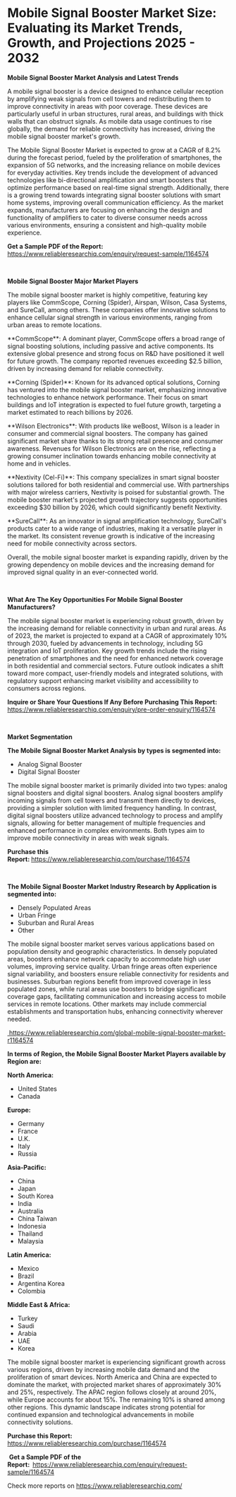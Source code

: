 <p><h1>Mobile Signal Booster Market Size: Evaluating its Market Trends, Growth, and Projections 2025 - 2032</h1></p><p><strong>Mobile Signal Booster Market Analysis and Latest Trends</strong></p>
<p><p>A mobile signal booster is a device designed to enhance cellular reception by amplifying weak signals from cell towers and redistributing them to improve connectivity in areas with poor coverage. These devices are particularly useful in urban structures, rural areas, and buildings with thick walls that can obstruct signals. As mobile data usage continues to rise globally, the demand for reliable connectivity has increased, driving the mobile signal booster market's growth.</p><p>The Mobile Signal Booster Market is expected to grow at a CAGR of 8.2% during the forecast period, fueled by the proliferation of smartphones, the expansion of 5G networks, and the increasing reliance on mobile devices for everyday activities. Key trends include the development of advanced technologies like bi-directional amplification and smart boosters that optimize performance based on real-time signal strength. Additionally, there is a growing trend towards integrating signal booster solutions with smart home systems, improving overall communication efficiency. As the market expands, manufacturers are focusing on enhancing the design and functionality of amplifiers to cater to diverse consumer needs across various environments, ensuring a consistent and high-quality mobile experience.</p></p>
<p><strong>Get a Sample PDF of the Report:&nbsp;</strong> <a href="https://www.reliableresearchiq.com/enquiry/request-sample/1164574?utm_campaign=3129&utm_medium=2&utm_source=Github&utm_content=ia&utm_term=08042025&utm_id=mobile-signal-booster">https://www.reliableresearchiq.com/enquiry/request-sample/1164574</a></p>
<p>&nbsp;</p>
<p><strong>Mobile Signal Booster Major Market Players</strong></p>
<p><p>The mobile signal booster market is highly competitive, featuring key players like CommScope, Corning (Spider), Airspan, Wilson, Casa Systems, and SureCall, among others. These companies offer innovative solutions to enhance cellular signal strength in various environments, ranging from urban areas to remote locations.</p><p>**CommScope**: A dominant player, CommScope offers a broad range of signal boosting solutions, including passive and active components. Its extensive global presence and strong focus on R&D have positioned it well for future growth. The company reported revenues exceeding $2.5 billion, driven by increasing demand for reliable connectivity.</p><p>**Corning (Spider)**: Known for its advanced optical solutions, Corning has ventured into the mobile signal booster market, emphasizing innovative technologies to enhance network performance. Their focus on smart buildings and IoT integration is expected to fuel future growth, targeting a market estimated to reach billions by 2026.</p><p>**Wilson Electronics**: With products like weBoost, Wilson is a leader in consumer and commercial signal boosters. The company has gained significant market share thanks to its strong retail presence and consumer awareness. Revenues for Wilson Electronics are on the rise, reflecting a growing consumer inclination towards enhancing mobile connectivity at home and in vehicles.</p><p>**Nextivity (Cel-Fi)**: This company specializes in smart signal booster solutions tailored for both residential and commercial use. With partnerships with major wireless carriers, Nextivity is poised for substantial growth. The mobile booster market's projected growth trajectory suggests opportunities exceeding $30 billion by 2026, which could significantly benefit Nextivity.</p><p>**SureCall**: As an innovator in signal amplification technology, SureCall's products cater to a wide range of industries, making it a versatile player in the market. Its consistent revenue growth is indicative of the increasing need for mobile connectivity across sectors.</p><p>Overall, the mobile signal booster market is expanding rapidly, driven by the growing dependency on mobile devices and the increasing demand for improved signal quality in an ever-connected world.</p></p>
<p>&nbsp;</p>
<p><strong>What Are The Key Opportunities For Mobile Signal Booster Manufacturers?</strong></p>
<p><p>The mobile signal booster market is experiencing robust growth, driven by the increasing demand for reliable connectivity in urban and rural areas. As of 2023, the market is projected to expand at a CAGR of approximately 10% through 2030, fueled by advancements in technology, including 5G integration and IoT proliferation. Key growth trends include the rising penetration of smartphones and the need for enhanced network coverage in both residential and commercial sectors. Future outlook indicates a shift toward more compact, user-friendly models and integrated solutions, with regulatory support enhancing market visibility and accessibility to consumers across regions.</p></p>
<p><strong>Inquire or Share Your Questions If Any Before Purchasing This Report:</strong> <a href="https://www.reliableresearchiq.com/enquiry/pre-order-enquiry/1164574?utm_campaign=3129&utm_medium=2&utm_source=Github&utm_content=ia&utm_term=08042025&utm_id=mobile-signal-booster">https://www.reliableresearchiq.com/enquiry/pre-order-enquiry/1164574</a></p>
<p>&nbsp;</p>
<p><strong>Market Segmentation</strong></p>
<p><strong>The Mobile Signal Booster Market Analysis by types is segmented into:</strong></p>
<p><ul><li>Analog Signal Booster</li><li>Digital Signal Booster</li></ul></p>
<p><p>The mobile signal booster market is primarily divided into two types: analog signal boosters and digital signal boosters. Analog signal boosters amplify incoming signals from cell towers and transmit them directly to devices, providing a simpler solution with limited frequency handling. In contrast, digital signal boosters utilize advanced technology to process and amplify signals, allowing for better management of multiple frequencies and enhanced performance in complex environments. Both types aim to improve mobile connectivity in areas with weak signals.</p></p>
<p><strong>Purchase this Report:&nbsp;</strong><a href="https://www.reliableresearchiq.com/purchase/1164574?utm_campaign=3129&utm_medium=2&utm_source=Github&utm_content=ia&utm_term=08042025&utm_id=mobile-signal-booster">https://www.reliableresearchiq.com/purchase/1164574</a></p>
<p>&nbsp;</p>
<p><strong>The Mobile Signal Booster Market Industry Research by Application is segmented into:</strong></p>
<p><ul><li>Densely Populated Areas</li><li>Urban Fringe</li><li>Suburban and Rural Areas</li><li>Other</li></ul></p>
<p><p>The mobile signal booster market serves various applications based on population density and geographic characteristics. In densely populated areas, boosters enhance network capacity to accommodate high user volumes, improving service quality. Urban fringe areas often experience signal variability, and boosters ensure reliable connectivity for residents and businesses. Suburban regions benefit from improved coverage in less populated zones, while rural areas use boosters to bridge significant coverage gaps, facilitating communication and increasing access to mobile services in remote locations. Other markets may include commercial establishments and transportation hubs, enhancing connectivity wherever needed.</p></p>
<p><a href="https://www.reliableresearchiq.com/global-mobile-signal-booster-market-r1164574?utm_campaign=3129&utm_medium=2&utm_source=Github&utm_content=ia&utm_term=08042025&utm_id=mobile-signal-booster">&nbsp;https://www.reliableresearchiq.com/global-mobile-signal-booster-market-r1164574</a></p>
<p><strong>In terms of Region, the Mobile Signal Booster Market Players available by Region are:</strong></p>
<p>
    <p> <strong> North America: </strong>
        <ul>
            <li>United States</li>
            <li>Canada</li>
        </ul>
        </p> 
    <p> <strong> Europe: </strong>
        <ul>
            <li>Germany</li>
            <li>France</li>
            <li>U.K.</li>
            <li>Italy</li>
            <li>Russia</li>
        </ul>
        </p> 
    <p> <strong> Asia-Pacific: </strong>
        <ul>
            <li>China</li>
            <li>Japan</li>
            <li>South Korea</li>
            <li>India</li>
            <li>Australia</li>
            <li>China Taiwan</li>
            <li>Indonesia</li>
            <li>Thailand</li>
            <li>Malaysia</li>
        </ul>
        </p> 
    <p> <strong> Latin America: </strong>
        <ul>
            <li>Mexico</li>
            <li>Brazil</li>
            <li>Argentina Korea</li>
            <li>Colombia</li>
        </ul>
        </p> 
    <p> <strong> Middle East & Africa: </strong>
        <ul>
            <li>Turkey</li>
            <li>Saudi</li>
            <li>Arabia</li>
            <li>UAE</li>
            <li>Korea</li>
        </ul>
    </p>
    </p>
<p><p>The mobile signal booster market is experiencing significant growth across various regions, driven by increasing mobile data demand and the proliferation of smart devices. North America and China are expected to dominate the market, with projected market shares of approximately 30% and 25%, respectively. The APAC region follows closely at around 20%, while Europe accounts for about 15%. The remaining 10% is shared among other regions. This dynamic landscape indicates strong potential for continued expansion and technological advancements in mobile connectivity solutions.</p></p>
<p><strong>Purchase this Report: </strong><a href="https://www.reliableresearchiq.com/purchase/1164574?utm_campaign=3129&utm_medium=2&utm_source=Github&utm_content=ia&utm_term=08042025&utm_id=mobile-signal-booster">https://www.reliableresearchiq.com/purchase/1164574</a></p>
<p>&nbsp;<strong>Get a Sample PDF of the Report:&nbsp;&nbsp;</strong><a href="https://www.reliableresearchiq.com/enquiry/request-sample/1164574?utm_campaign=3129&utm_medium=2&utm_source=Github&utm_content=ia&utm_term=08042025&utm_id=mobile-signal-booster">https://www.reliableresearchiq.com/enquiry/request-sample/1164574</a></p>
<p><strong></strong></p>
<p>Check more reports on <a href="https://www.reliableresearchiq.com/?utm_campaign=3129&utm_medium=2&utm_source=Github&utm_content=ia&utm_term=08042025&utm_id=mobile-signal-booster">https://www.reliableresearchiq.com/</a></p>